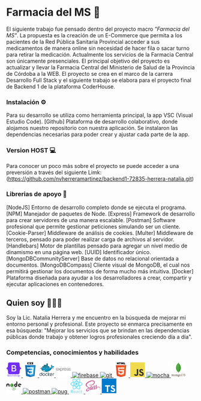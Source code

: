 # Farmacia del MS 🏥

El siguiente trabajo fue pensado dentro del proyecto macro *"Farmacia del MS"*. La propuesta es la creación de un E-Commerce que permita a los pacientes de la Red Pública Sanitaria Provincial acceder a sus medicamentos de manera online sin necesidad de hacer fila o sacar turno para retirar la medicación. Actualmente los servicios de la Farmacia Central son únicamente presenciales. El principal objetivo del proyecto es actualizar y llevar la Farmacia Central del Ministerio de Salud de la Provincia de Córdoba a la WEB. El proyecto se crea en el marco de la carrera Desarrollo Full Stack y el siguiente trabajo se elabora para el proyecto final de Backend 1 de la plataforma CoderHouse.

### Instalación ⚙️

Para su desarrollo se utiliza como herramienta principal, la app VSC (Visual Estudio Code). 
[Github] Plataforma de desarrollo colaborativo, donde alojamos nuestro repositorio con nuestra aplicación. 
Se instalaron las dependencias necesarias para poder crear y ajustar cada parte de la app.

### Version HOST 💻

Para conocer un poco más sobre el proyecto se puede acceder a una preversión a través del siguiente Limk: (https://github.com/nvherreramartinez/backend1-72835-herrera-natalia.git)

### Librerias de apoyo 📖
[NodeJS] Entorno de desarrollo completo donde se ejecuta el programa.
[NPM] Manejador de paquetes de Node.
[Express] Framework de desarrollo para crear servidores de una manera escalable.
[Postman] Software profesional que permite gestionar peticiones simulando ser un cliente.
[Cookie-Parser] Middleware de análisis de cookies.
[Multer] Middleware de terceros, pensado para poder realizar carga de archivos al servidor. 
[Handlebars] Motor de plantillas pensado para agregar un nivel medio de dinamismo en una página web.
[UUID] Identificador único.
[MongoDBCommunityServer] Base de datos no relacional orientada a documentos.
[MongoDBCompass] Cliente visual de MongoDB, el cual nos permitirá gestionar los documentos de forma mucho más intuitiva.
[Docker] Plataforma diseñada para ayudar a los desarrolladores a crear, compartir y ejecutar aplicaciones en contenedores.


## Quien soy 🙎🏼‍♀️

Soy la Lic. Natalia Herrera y me encuentro en la búsqueda de mejorar mi entorno personal y profesional. Este proyecto se enmarca precisamente en esa búsqueda: "Mejorar los servicios que se brindan en las dependencias públicas donde trabajo y obtener logros profesionales creciendo día a día".

### Competencias, conocimientos y habilidades 
<p align="left"> <a href="https://getbootstrap.com" target="_blank" rel="noreferrer"> <img src="https://raw.githubusercontent.com/devicons/devicon/master/icons/bootstrap/bootstrap-plain-wordmark.svg" alt="bootstrap" width="40" height="40"/> </a>  
<a href="https://www.w3schools.com/css/" target="_blank" rel="noreferrer"> <img src="https://raw.githubusercontent.com/devicons/devicon/master/icons/css3/css3-original-wordmark.svg" alt="css3" width="40" height="40"/> </a>  <a href="https://www.docker.com/" target="_blank" rel="noreferrer"> <img src="https://raw.githubusercontent.com/devicons/devicon/master/icons/docker/docker-original-wordmark.svg" alt="docker" width="40" height="40"/> </a>  <a href="https://expressjs.com" target="_blank" rel="noreferrer"> <img src="https://raw.githubusercontent.com/devicons/devicon/master/icons/express/express-original-wordmark.svg" alt="express" width="40" height="40"/> </a> <a href="https://firebase.google.com/" target="_blank" rel="noreferrer"> <img src="https://www.vectorlogo.zone/logos/firebase/firebase-icon.svg" alt="firebase" width="40" height="40"/> </a>  <a href="https://git-scm.com/" target="_blank" rel="noreferrer"> <img src="https://www.vectorlogo.zone/logos/git-scm/git-scm-icon.svg" alt="git" width="40" height="40"/> </a>  <a href="https://www.w3.org/html/" target="_blank" rel="noreferrer"> <img src="https://raw.githubusercontent.com/devicons/devicon/master/icons/html5/html5-original-wordmark.svg" alt="html5" width="40" height="40"/> </a>  <a href="https://developer.mozilla.org/en-US/docs/Web/JavaScript" target="_blank" rel="noreferrer"> <img src="https://raw.githubusercontent.com/devicons/devicon/master/icons/javascript/javascript-original.svg" alt="javascript" width="40" height="40"/> </a>   <a href="https://mochajs.org" target="_blank" rel="noreferrer"> <img src="https://www.vectorlogo.zone/logos/mochajs/mochajs-icon.svg" alt="mocha" width="40" height="40"/> </a> <a href="https://www.mongodb.com/" target="_blank" rel="noreferrer"> <img src="https://raw.githubusercontent.com/devicons/devicon/master/icons/mongodb/mongodb-original-wordmark.svg" alt="mongodb" width="40" height="40"/> </a>  <a href="https://nodejs.org" target="_blank" rel="noreferrer"> <img src="https://raw.githubusercontent.com/devicons/devicon/master/icons/nodejs/nodejs-original-wordmark.svg" alt="nodejs" width="40" height="40"/> </a> <a href="https://postman.com" target="_blank" rel="noreferrer"> <img src="https://www.vectorlogo.zone/logos/getpostman/getpostman-icon.svg" alt="postman" width="40" height="40"/> </a>  <a href="https://pugjs.org" target="_blank" rel="noreferrer"> <img src="https://cdn.worldvectorlogo.com/logos/pug.svg" alt="pug" width="40" height="40"/> </a>  <a href="https://reactjs.org/" target="_blank" rel="noreferrer"> <img src="https://raw.githubusercontent.com/devicons/devicon/master/icons/react/react-original-wordmark.svg" alt="react" width="40" height="40"/> </a>  <a href="https://sass-lang.com" target="_blank" rel="noreferrer"> <img src="https://raw.githubusercontent.com/devicons/devicon/master/icons/sass/sass-original.svg" alt="sass" width="40" height="40"/> </a>  <a href="https://www.typescriptlang.org/" target="_blank" rel="noreferrer"> <img src="https://raw.githubusercontent.com/devicons/devicon/master/icons/typescript/typescript-original.svg" alt="typescript" width="40" height="40"/> </a> </p>
